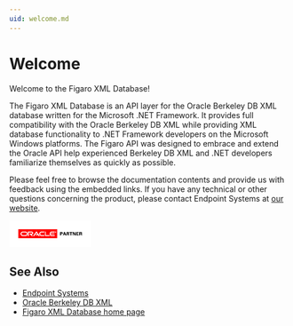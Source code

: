 ```yaml
---
uid: welcome.md
---
```


# Welcome

Welcome to the Figaro XML Database!


The Figaro XML Database is an API layer for the Oracle Berkeley DB XML database written for the Microsoft .NET Framework. It provides full compatibility with the Oracle Berkeley DB XML while providing XML database functionality to .NET Framework developers on the Microsoft Windows platforms. The Figaro API was designed to embrace and extend the Oracle API help experienced Berkeley DB XML and .NET developers familiarize themselves as quickly as possible.


Please feel free to browse the documentation contents and provide us with feedback using the embedded links. If you have any technical or other questions concerning the product, please contact Endpoint Systems at [our website](http://endpointsystems.com).

![Endpoint Systems is an Oracle Partner](/images/SmOracle_Ptnr_clr_rgb.gif)

## See Also

* [Endpoint Systems](http://endpointsystems.com)
* [Oracle Berkeley DB XML](http://www.oracle.com/technetwork/database/database-technologies/berkeleydb/overview/index-083851.html)
* [Figaro XML Database home page](http://bdbxml.net)